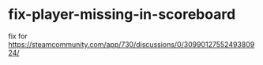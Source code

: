 # fix-player-missing-in-scoreboard
fix for https://steamcommunity.com/app/730/discussions/0/3099012755249380924/
